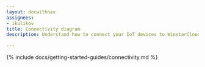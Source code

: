 ```yaml
---
layout: docwithnav
assignees:
- ikulikov
title: Connectivity diagram
description: Understand how to connect your IoT devices to WinstarCloud

---
```


{% include docs/getting-started-guides/connectivity.md %}